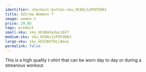 ```yaml
---
identifier: checkout-button-sku_HCD6c1zPXPZH83
title: 92Crew Womens T
image: women-t
price: 29.95
tags: product
small-sku: sku_HCOHa5edacz6V7
medium-sku: sku_HCD6c1zPXPZH83
large-sku: sku_HCOJKhT6Ll8euo
permalink: false
---
```

This is a high quality t-shirt that can be worn day to day or during a streanous workout.
